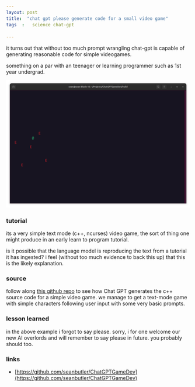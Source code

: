 ```yaml
---
layout: post
title:  "chat gpt please generate code for a small video game"
tags  :   science chat-gpt 

---
```


it turns out that without too much prompt wrangling chat-gpt is capable of generating reasonable code for simple videogames.

something on a par with an teenager or learning programmer such as 1st year undergrad.


![](https://github.com/seanbutler/ChatGPTGameDev/blob/main/Prompt05.png?raw=true)


### tutorial

its a very simple text mode (c++, ncurses) video game, the sort of thing one might produce in an early learn to program tutorial.

is it possible that the language model is reproducing the text from a tutorial it has ingested? i feel (without too much evidence to back this up) that this is the likely explanation. 
 
### source

follow along [this github repo](https://github.com/seanbutler/ChatGPTGameDev) to see how  Chat GPT generates the c++ source code for a simple video game. we manage to get a text-mode game with simple characters following user input with some very basic prompts.

### lesson learned

in the above example i forgot to say please. sorry, i for one welcome our new AI overlords and will remember to say please in future. you probably should too.


### links

- [https://github.com/seanbutler/ChatGPTGameDev](https://github.com/seanbutler/ChatGPTGameDev)
